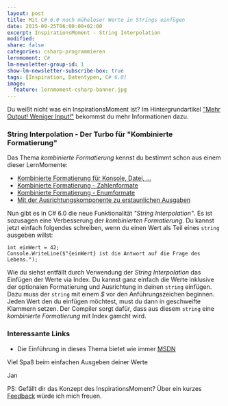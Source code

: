 ```yaml
---
layout: post
title: Mit C# 6.0 noch müheloser Werte in Strings einfügen
date: 2015-09-25T06:00:00+02:00
excerpt: InspirationsMoment - String Interpolation
modified:
share: false
categories: csharp-programmieren
lernmoment: C#
lm-newsletter-group-id: 1
show-lm-newsletter-subscribe-box: true
tags: [Inspiration, Datentypen, C# 6.0]
image:
  feature: lernmoment-csharp-banner.jpg
---
```


Du weißt nicht was ein InspirationsMoment ist? Im Hintergrundartikel ["Mehr Output! Weniger Input!"](/hintergrund/mehr-output-weniger-input/) bekommst du mehr Informationen dazu.

### String Interpolation - Der Turbo für "Kombinierte Formatierung"

Das Thema *kombinierte Formatierung* kennst du bestimmt schon aus einem dieser LernMomente:

-	[Kombinierte Formatierung für Konsole, Datei, ...](/csharp-programmieren/kombinierte-formatierung-fuer-konsole-datei/)
-	[Kombinierte Formatierung - Zahlenformate](/csharp-programmieren/kombinierte-formatierung-zahlenformate/)
-	[Kombinierte Formatierung - Enumformate](/csharp-programmieren/kombinierte-formatierung-enumformate/)
-	[Mit der Ausrichtungskomponente zu erstaunlichen Ausgaben](/csharp-programmieren/mit-der-ausrichtungskomponente-zu-erstaunlichen-ausgaben/)

Nun gibt es in C# 6.0 die neue Funktionalität *"String Interpolation"*. Es ist sozusagen eine Verbesserung der *kombinierten Formatierung*. Du kannst jetzt einfach folgendes schreiben, wenn du einen Wert als Teil eines `string` ausgeben willst:

```
int einWert = 42;
Console.WriteLine($"{einWert} ist die Antwort auf die Frage des Lebens.");
```

Wie du siehst entfällt durch Verwendung der *String Interpolation* das Einfügen der Werte via Index. Du kannst ganz einfach die Werte inklusive der optionalen Formatierung und Ausrichtung in deinen `string` einfügen. Dazu muss der `string` mit einem *$* vor den Anführungszeichen beginnen. Jeden Wert den du einfügen möchtest, must du dann in geschweifte Klammern setzen. Der Compiler sorgt  dafür, dass aus diesem `string` eine *kombinierte Formatierung* mit Index gamcht wird.

### Interessante Links 

-	Die Einführung in dieses Thema bietet wie immer [MSDN](https://msdn.microsoft.com/de-de/library/dn961160.aspx)

Viel Spaß beim einfachen Ausgeben deiner Werte

Jan


PS: Gefällt dir das Konzept des InspirationsMoment? Über ein kurzes [Feedback](mailto:jan@lernmoment.de) würde ich mich freuen.
